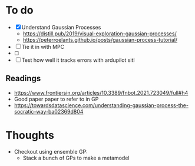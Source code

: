 # To do
-[x] Understand Gaussian Processes
    - https://distill.pub/2019/visual-exploration-gaussian-processes/
    - https://peterroelants.github.io/posts/gaussian-process-tutorial/
-[ ] Tie it in with MPC 
-[ ]
-[ ] Test how well it tracks errors with ardupilot sitl

## Readings 
- https://www.frontiersin.org/articles/10.3389/fnbot.2021.723049/full#h4
- Good paper paper to refer to in GP 
- https://towardsdatascience.com/understanding-gaussian-process-the-socratic-way-ba02369d804


# Thoughts
- Checkout using ensemble GP:
    - Stack a bunch of GPs to make a metamodel


## 